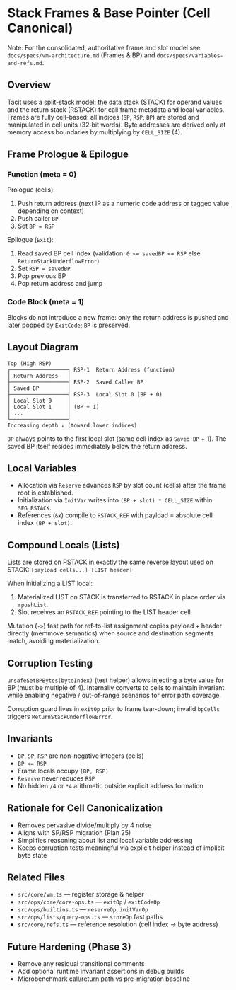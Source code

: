 # Stack Frames & Base Pointer (Cell Canonical)

Note: For the consolidated, authoritative frame and slot model see `docs/specs/vm-architecture.md` (Frames & BP) and `docs/specs/variables-and-refs.md`.

## Overview
Tacit uses a split-stack model: the data stack (STACK) for operand values and the return stack (RSTACK) for call frame metadata and local variables. Frames are fully cell-based: all indices (`SP`, `RSP`, `BP`) are stored and manipulated in cell units (32‑bit words). Byte addresses are derived only at memory access boundaries by multiplying by `CELL_SIZE` (4).

## Frame Prologue & Epilogue
### Function (meta = 0)
Prologue (cells):
1. Push return address (next IP as a numeric code address or tagged value depending on context)
2. Push caller `BP`
3. Set `BP = RSP`

Epilogue (`Exit`):
1. Read saved BP cell index (validation: `0 <= savedBP <= RSP` else `ReturnStackUnderflowError`)
2. Set `RSP = savedBP`
3. Pop previous BP
4. Pop return address and jump

### Code Block (meta = 1)
Blocks do not introduce a new frame: only the return address is pushed and later popped by `ExitCode`; `BP` is preserved.

## Layout Diagram
```
Top (High RSP)
┌──────────────────┐ RSP-1  Return Address (function)
│ Return Address   │
├──────────────────┤ RSP-2  Saved Caller BP
│ Saved BP         │
├──────────────────┤ RSP-3  Local Slot 0 (BP + 0)
│ Local Slot 0     │
│ Local Slot 1     │ (BP + 1)
│ ...              │
└──────────────────┘
Increasing depth ↓ (toward lower indices)
```

`BP` always points to the first local slot (same cell index as `Saved BP` + 1). The saved BP itself resides immediately below the return address.

## Local Variables
- Allocation via `Reserve` advances `RSP` by slot count (cells) after the frame root is established.
- Initialization via `InitVar` writes into `(BP + slot) * CELL_SIZE` within `SEG_RSTACK`.
- References (`&x`) compile to `RSTACK_REF` with payload = absolute cell index `(BP + slot)`.

## Compound Locals (Lists)
Lists are stored on RSTACK in exactly the same reverse layout used on STACK:
`[payload cells...] [LIST header]`

When initializing a LIST local:
1. Materialized LIST on STACK is transferred to RSTACK in place order via `rpushList`.
2. Slot receives an `RSTACK_REF` pointing to the LIST header cell.

Mutation (`->`) fast path for ref-to-list assignment copies payload + header directly (memmove semantics) when source and destination segments match, avoiding materialization.

## Corruption Testing
`unsafeSetBPBytes(byteIndex)` (test helper) allows injecting a byte value for BP (must be multiple of 4). Internally converts to cells to maintain invariant while enabling negative / out-of-range scenarios for error path coverage.

Corruption guard lives in `exitOp` prior to frame tear-down; invalid `bpCells` triggers `ReturnStackUnderflowError`.

## Invariants
- `BP`, `SP`, `RSP` are non-negative integers (cells)
- `BP <= RSP`
- Frame locals occupy `[BP, RSP)`
- `Reserve` never reduces `RSP`
- No hidden `/4` or `*4` arithmetic outside explicit address formation

## Rationale for Cell Canonicalization
- Removes pervasive divide/multiply by 4 noise
- Aligns with SP/RSP migration (Plan 25)
- Simplifies reasoning about list and local variable addressing
- Keeps corruption tests meaningful via explicit helper instead of implicit byte state

## Related Files
- `src/core/vm.ts` — register storage & helper
- `src/ops/core/core-ops.ts` — `exitOp` / `exitCodeOp`
- `src/ops/builtins.ts` — `reserveOp`, `initVarOp`
- `src/ops/lists/query-ops.ts` — `storeOp` fast paths
- `src/core/refs.ts` — reference resolution (cell index → byte address)

## Future Hardening (Phase 3)
- Remove any residual transitional comments
- Add optional runtime invariant assertions in debug builds
- Microbenchmark call/return path vs pre-migration baseline
